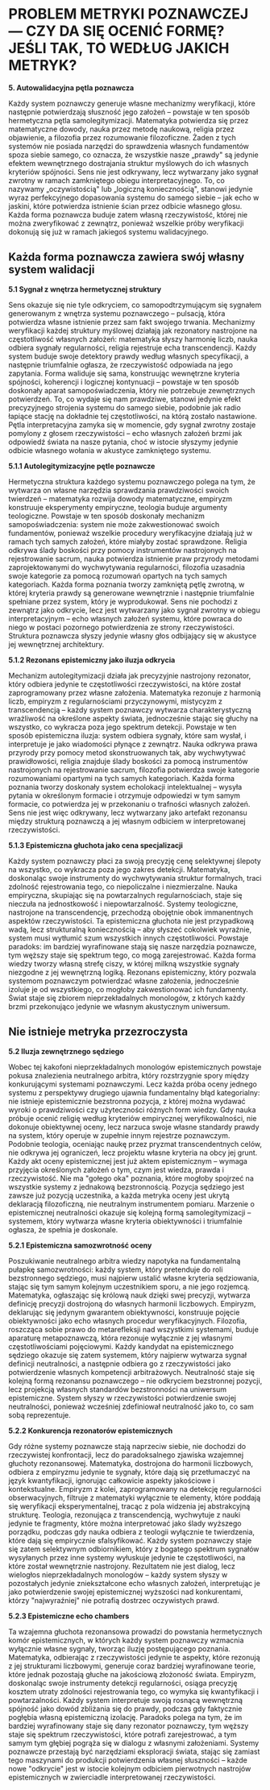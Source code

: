 # PROBLEM METRYKI POZNAWCZEJ — CZY DA SIĘ OCENIĆ FORMĘ? JEŚLI TAK, TO WEDŁUG JAKICH METRYK?

**5. Autowalidacyjna pętla poznawcza**

Każdy system poznawczy generuje własne mechanizmy weryfikacji, które następnie potwierdzają słuszność jego założeń – powstaje w ten sposób hermetyczna pętla samolegitymizacji. Matematyka potwierdza się przez matematyczne dowody, nauka przez metodę naukową, religia przez objawienie, a filozofia przez rozumowanie filozoficzne. Żaden z tych systemów nie posiada narzędzi do sprawdzenia własnych fundamentów spoza siebie samego, co oznacza, że wszystkie nasze „prawdy" są jedynie efektem wewnętrznego dostrajania struktur myślowych do ich własnych kryteriów spójności. Sens nie jest odkrywany, lecz wytwarzany jako sygnał zwrotny w ramach zamkniętego obiegu interpretacyjnego. To, co nazywamy „oczywistością" lub „logiczną koniecznością", stanowi jedynie wyraz perfekcyjnego dopasowania systemu do samego siebie – jak echo w jaskini, które potwierdza istnienie ścian przez odbicie własnego głosu. Każda forma poznawcza buduje zatem własną rzeczywistość, której nie można zweryfikować z zewnątrz, ponieważ wszelkie próby weryfikacji dokonują się już w ramach jakiegoś systemu walidacyjnego.

## Każda forma poznawcza zawiera swój własny system walidacji

**5.1 Sygnał z wnętrza hermetycznej struktury**

Sens okazuje się nie tyle odkryciem, co samopodtrzymującym się sygnałem generowanym z wnętrza systemu poznawczego – pulsacją, która potwierdza własne istnienie przez sam fakt swojego trwania. Mechanizmy weryfikacji każdej struktury myślowej działają jak rezonatory nastrojone na częstotliwość własnych założeń: matematyka słyszy harmonię liczb, nauka odbiera sygnały regularności, religia rejestruje echa transcendencji. Każdy system buduje swoje detektory prawdy według własnych specyfikacji, a następnie triumfalnie ogłasza, że rzeczywistość odpowiada na jego zapytania. Forma waliduje się sama, konstruując wewnętrzne kryteria spójności, koherencji i logicznej kontynuacji – powstaje w ten sposób doskonały aparat samopoświadczenia, który nie potrzebuje zewnętrznych potwierdzeń. To, co wydaje się nam prawdziwe, stanowi jedynie efekt precyzyjnego strojenia systemu do samego siebie, podobnie jak radio łapiące stację na dokładnie tej częstotliwości, na którą zostało nastawione. Pętla interpretacyjna zamyka się w momencie, gdy sygnał zwrotny zostaje pomylony z głosem rzeczywistości – echo własnych założeń brzmi jak odpowiedź świata na nasze pytania, choć w istocie słyszymy jedynie odbicie własnego wołania w akustyce zamkniętego systemu.

**5.1.1 Autolegitymizacyjne pętle poznawcze**

Hermetyczna struktura każdego systemu poznawczego polega na tym, że wytwarza on własne narzędzia sprawdzania prawdziwości swoich twierdzeń – matematyka rozwija dowody matematyczne, empiryzm konstruuje eksperymenty empiryczne, teologia buduje argumenty teologiczne. Powstaje w ten sposób doskonały mechanizm samopoświadczenia: system nie może zakwestionować swoich fundamentów, ponieważ wszelkie procedury weryfikacyjne działają już w ramach tych samych założeń, które miałyby zostać sprawdzone. Religia odkrywa ślady boskości przy pomocy instrumentów nastrojonych na rejestrowanie sacrum, nauka potwierdza istnienie praw przyrody metodami zaprojektowanymi do wychwytywania regularności, filozofia uzasadnia swoje kategorie za pomocą rozumowań opartych na tych samych kategoriach. Każda forma poznania tworzy zamkniętą pętlę zwrotną, w której kryteria prawdy są generowane wewnętrznie i następnie triumfalnie spełniane przez system, który je wyprodukował. Sens nie pochodzi z zewnątrz jako odkrycie, lecz jest wytwarzany jako sygnał zwrotny w obiegu interpretacyjnym – echo własnych założeń systemu, które powraca do niego w postaci pozornego potwierdzenia ze strony rzeczywistości. Struktura poznawcza słyszy jedynie własny głos odbijający się w akustyce jej wewnętrznej architektury.

**5.1.2 Rezonans epistemiczny jako iluzja odkrycia**

Mechanizm autolegitymizacji działa jak precyzyjnie nastrojony rezonator, który odbiera jedynie te częstotliwości rzeczywistości, na które został zaprogramowany przez własne założenia. Matematyka rezonuje z harmonią liczb, empiryzm z regularnościami przyczynowymi, mistycyzm z transcendencją – każdy system poznawczy wytwarza charakterystyczną wrażliwość na określone aspekty świata, jednocześnie stając się głuchy na wszystko, co wykracza poza jego spektrum detekcji. Powstaje w ten sposób epistemiczna iluzja: system odbiera sygnały, które sam wysłał, i interpretuje je jako wiadomości płynące z zewnątrz. Nauka odkrywa prawa przyrody przy pomocy metod skonstruowanych tak, aby wychwytywać prawidłowości, religia znajduje ślady boskości za pomocą instrumentów nastrojonych na rejestrowanie sacrum, filozofia potwierdza swoje kategorie rozumowaniami opartymi na tych samych kategoriach. Każda forma poznania tworzy doskonały system echolokacji intelektualnej – wysyła pytania w określonym formacie i otrzymuje odpowiedzi w tym samym formacie, co potwierdza jej w przekonaniu o trafności własnych założeń. Sens nie jest więc odkrywany, lecz wytwarzany jako artefakt rezonansu między strukturą poznawczą a jej własnym odbiciem w interpretowanej rzeczywistości.

**5.1.3 Epistemiczna głuchota jako cena specjalizacji**

Każdy system poznawczy płaci za swoją precyzję cenę selektywnej ślepoty na wszystko, co wykracza poza jego zakres detekcji. Matematyka, doskonaląc swoje instrumenty do wychwytywania struktur formalnych, traci zdolność rejestrowania tego, co niepoliczalne i niezmierzalne. Nauka empiryczna, skupiając się na powtarzalnych regularnościach, staje się nieczuła na jednostkowość i niepowtarzalność. Systemy teologiczne, nastrojone na transcendencję, przechodzą obojętnie obok immanentnych aspektów rzeczywistości. Ta epistemiczna głuchota nie jest przypadkową wadą, lecz strukturalną koniecznością – aby słyszeć cokolwiek wyraźnie, system musi wytłumić szum wszystkich innych częstotliwości. Powstaje paradoks: im bardziej wyrafinowane stają się nasze narzędzia poznawcze, tym węższy staje się spektrum tego, co mogą zarejestrować. Każda forma wiedzy tworzy własną strefę ciszy, w której milkną wszystkie sygnały niezgodne z jej wewnętrzną logiką. Rezonans epistemiczny, który pozwala systemom poznawczym potwierdzać własne założenia, jednocześnie izoluje je od wszystkiego, co mogłoby zakwestionować ich fundamenty. Świat staje się zbiorem nieprzekładalnych monologów, z których każdy brzmi przekonująco jedynie we własnym akustycznym uniwersum.

## Nie istnieje metryka przezroczysta

**5.2 Iluzja zewnętrznego sędziego**

Wobec tej kakofoni nieprzekładalnych monologów epistemicznych powstaje pokusa znalezienia neutralnego arbitra, który rozstrzygnie spory między konkurującymi systemami poznawczymi. Lecz każda próba oceny jednego systemu z perspektywy drugiego ujawnia fundamentalny błąd kategorialny: nie istnieje epistemicznie bezstronna pozycja, z której można wydawać wyroki o prawdziwości czy użyteczności różnych form wiedzy. Gdy nauka próbuje ocenić religię według kryteriów empirycznej weryfikowalności, nie dokonuje obiektywnej oceny, lecz narzuca swoje własne standardy prawdy na system, który operuje w zupełnie innym rejestrze poznawczym. Podobnie teologia, oceniając naukę przez pryzmat transcendentnych celów, nie odkrywa jej ograniczeń, lecz projektu własne kryteria na obcy jej grunt. Każdy akt oceny epistemicznej jest już aktem epistemicznym – wymaga przyjęcia określonych założeń o tym, czym jest wiedza, prawda i rzeczywistość. Nie ma "gołego oka" poznania, które mogłoby spojrzeć na wszystkie systemy z jednakową bezstronnością. Pozycja sędziego jest zawsze już pozycją uczestnika, a każda metryka oceny jest ukrytą deklaracją filozoficzną, nie neutralnym instrumentem pomiaru. Marzenie o epistemicznej neutralności okazuje się kolejną formą samolegitymizacji – systemem, który wytwarza własne kryteria obiektywności i triumfalnie ogłasza, że spełnia je doskonale.

**5.2.1 Epistemiczna samozwrotność oceny**

Poszukiwanie neutralnego arbitra wiedzy napotyka na fundamentalną pułapkę samozwrotności: każdy system, który pretenduje do roli bezstronnego sędziego, musi najpierw ustalić własne kryteria sędziowania, stając się tym samym kolejnym uczestnikiem sporu, a nie jego rozjemcą. Matematyka, ogłaszając się królową nauk dzięki swej precyzji, wytwarza definicję precyzji dostrojoną do własnych harmonii liczbowych. Empiryzm, deklarując się jedynym gwarantem obiektywności, konstruuje pojęcie obiektywności jako echo własnych procedur weryfikacyjnych. Filozofia, roszcząca sobie prawo do metarefleksji nad wszystkimi systemami, buduje aparaturę metapoznawczą, która rezonuje wyłącznie z jej własnymi częstotliwościami pojęciowymi. Każdy kandydat na epistemicznego sędziego okazuje się zatem systemem, który najpierw wytwarza sygnał definicji neutralności, a następnie odbiera go z rzeczywistości jako potwierdzenie własnych kompetencji arbitrażowych. Neutralność staje się kolejną formą rezonansu poznawczego – nie odkryciem bezstronnej pozycji, lecz projekcją własnych standardów bezstronności na uniwersum epistemiczne. System słyszy w rzeczywistości potwierdzenie swojej neutralności, ponieważ wcześniej zdefiniował neutralność jako to, co sam sobą reprezentuje.

**5.2.2 Konkurencja rezonatorów epistemicznych**

Gdy różne systemy poznawcze stają naprzeciw siebie, nie dochodzi do rzeczywistej konfrontacji, lecz do paradoksalnego zjawiska wzajemnej głuchoty rezonansowej. Matematyka, dostrojona do harmonii liczbowych, odbiera z empiryzmu jedynie te sygnały, które dają się przetłumaczyć na język kwantyfikacji, ignorując całkowicie aspekty jakościowe i kontekstualne. Empiryzm z kolei, zaprogramowany na detekcję regularności obserwacyjnych, filtruje z matematyki wyłącznie te elementy, które poddają się weryfikacji eksperymentalnej, tracąc z pola widzenia jej abstrakcyjną strukturę. Teologia, rezonująca z transcendencją, wychwytuje z nauki jedynie te fragmenty, które można interpretować jako ślady wyższego porządku, podczas gdy nauka odbiera z teologii wyłącznie te twierdzenia, które dają się empirycznie sfalsyfikować. Każdy system poznawczy staje się zatem selektywnym odbiornikiem, który z bogatego spektrum sygnałów wysyłanych przez inne systemy wyłuskuje jedynie te częstotliwości, na które został wewnętrznie nastrojony. Rezultatem nie jest dialog, lecz wielogłos nieprzekładalnych monologów – każdy system słyszy w pozostałych jedynie zniekształcone echo własnych założeń, interpretując je jako potwierdzenie swojej epistemicznej wyższości nad konkurentami, którzy "najwyraźniej" nie potrafią dostrzec oczywistych prawd.

**5.2.3 Epistemiczne echo chambers**

Ta wzajemna głuchota rezonansowa prowadzi do powstania hermetycznych komór epistemicznych, w których każdy system poznawczy wzmacnia wyłącznie własne sygnały, tworząc iluzję postępującego poznania. Matematyka, odbierając z rzeczywistości jedynie te aspekty, które rezonują z jej strukturami liczbowymi, generuje coraz bardziej wyrafinowane teorie, które jednak pozostają głuche na jakościową złożoność świata. Empiryzm, doskonaląc swoje instrumenty detekcji regularności, osiąga precyzję kosztem utraty zdolności rejestrowania tego, co wymyka się kwantyfikacji i powtarzalności. Każdy system interpretuje swoją rosnącą wewnętrzną spójność jako dowód zbliżania się do prawdy, podczas gdy faktycznie pogłębia własną epistemiczną izolację. Paradoks polega na tym, że im bardziej wyrafinowany staje się dany rezonator poznawczy, tym węższy staje się spektrum rzeczywistości, które potrafi zarejestrować, a tym samym tym głębiej pogrąża się w dialogu z własnymi założeniami. Systemy poznawcze przestają być narzędziami eksploracji świata, stając się zamiast tego maszynami do produkcji potwierdzenia własnej słuszności – każde nowe "odkrycie" jest w istocie kolejnym odbiciem pierwotnych nastrojów epistemicznych w zwierciadle interpretowanej rzeczywistości.

